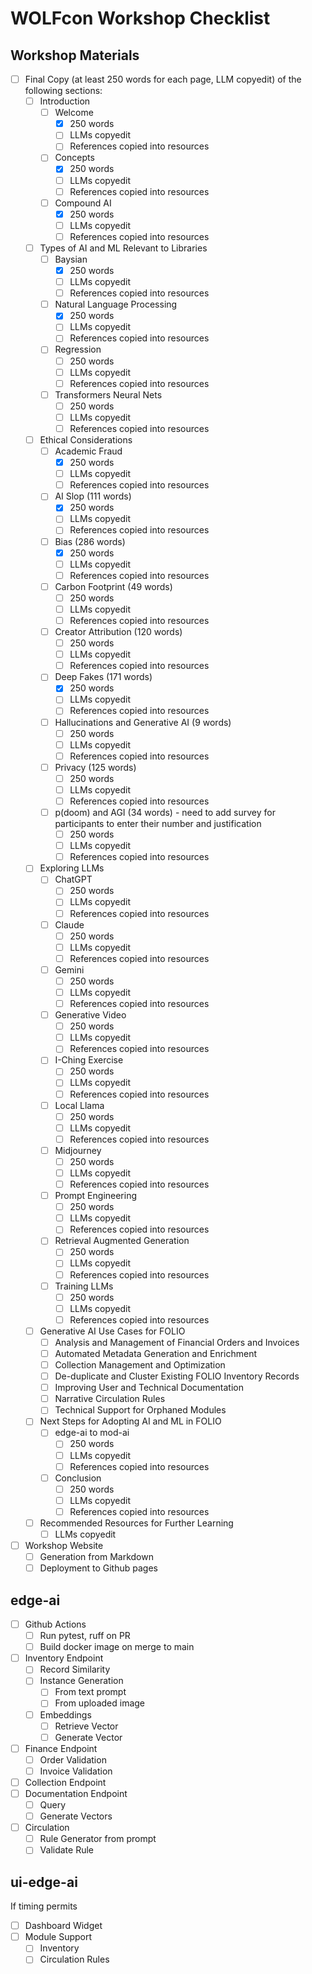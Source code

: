 # WOLFcon Workshop Checklist

## Workshop Materials
- [ ] Final Copy (at least 250 words for each page, LLM copyedit) of the following sections:
  - [ ] Introduction
    - [ ] Welcome
      - [x] 250 words
      - [ ] LLMs copyedit
      - [ ] References copied into resources
    - [ ] Concepts
      - [x] 250 words
      - [ ] LLMs copyedit
      - [ ] References copied into resources
    - [ ] Compound AI
      - [x] 250 words
      - [ ] LLMs copyedit
      - [ ] References copied into resources
  - [ ] Types of AI and ML Relevant to Libraries
    - [ ] Baysian
      - [x] 250 words
      - [ ] LLMs copyedit
      - [ ] References copied into resources
    - [ ] Natural Language Processing
      - [x] 250 words
      - [ ] LLMs copyedit
      - [ ] References copied into resources
    - [ ] Regression
      - [ ] 250 words
      - [ ] LLMs copyedit
      - [ ] References copied into resources
    - [ ] Transformers Neural Nets
      - [ ] 250 words
      - [ ] LLMs copyedit
      - [ ] References copied into resources
  - [ ] Ethical Considerations
    - [ ] Academic Fraud 
      - [x] 250 words
      - [ ] LLMs copyedit
      - [ ] References copied into resources
    - [ ] AI Slop (111 words)
      - [x] 250 words
      - [ ] LLMs copyedit
      - [ ] References copied into resources
    - [ ] Bias (286 words)
      - [x] 250 words
      - [ ] LLMs copyedit
      - [ ] References copied into resources
    - [ ] Carbon Footprint (49 words)
      - [ ] 250 words
      - [ ] LLMs copyedit
      - [ ] References copied into resources
    - [ ] Creator Attribution (120 words)
      - [ ] 250 words
      - [ ] LLMs copyedit
      - [ ] References copied into resources
    - [ ] Deep Fakes (171 words)
      - [x] 250 words
      - [ ] LLMs copyedit
      - [ ] References copied into resources
    - [ ] Hallucinations and Generative AI (9 words)
      - [ ] 250 words
      - [ ] LLMs copyedit
      - [ ] References copied into resources
    - [ ] Privacy (125 words)
      - [ ] 250 words
      - [ ] LLMs copyedit
      - [ ] References copied into resources
    - [ ] p(doom) and AGI (34 words) - need to add survey for participants to enter their number and justification
      - [ ] 250 words
      - [ ] LLMs copyedit
      - [ ] References copied into resources
  - [ ] Exploring LLMs
    - [ ] ChatGPT
      - [ ] 250 words
      - [ ] LLMs copyedit
      - [ ] References copied into resources
    - [ ] Claude
      - [ ] 250 words
      - [ ] LLMs copyedit
      - [ ] References copied into resources
    - [ ] Gemini
      - [ ] 250 words
      - [ ] LLMs copyedit
      - [ ] References copied into resources
    - [ ] Generative Video
      - [ ] 250 words
      - [ ] LLMs copyedit
      - [ ] References copied into resources
    - [ ] I-Ching Exercise
      - [ ] 250 words
      - [ ] LLMs copyedit
      - [ ] References copied into resources
    - [ ] Local Llama
      - [ ] 250 words
      - [ ] LLMs copyedit
      - [ ] References copied into resources
    - [ ] Midjourney
      - [ ] 250 words
      - [ ] LLMs copyedit
      - [ ] References copied into resources
    - [ ] Prompt Engineering
      - [ ] 250 words
      - [ ] LLMs copyedit
      - [ ] References copied into resources
    - [ ] Retrieval Augmented Generation
      - [ ] 250 words
      - [ ] LLMs copyedit
      - [ ] References copied into resources
    - [ ] Training LLMs
      - [ ] 250 words
      - [ ] LLMs copyedit
      - [ ] References copied into resources
  - [ ] Generative AI Use Cases for FOLIO
    - [ ] Analysis and Management of Financial Orders and Invoices
    - [ ] Automated Metadata Generation and Enrichment
    - [ ] Collection Management and Optimization
    - [ ] De-duplicate and Cluster Existing FOLIO Inventory Records
    - [ ] Improving User and Technical Documentation
    - [ ] Narrative Circulation Rules
    - [ ] Technical Support for Orphaned Modules
  - [ ] Next Steps for Adopting AI and ML in FOLIO
    - [ ] edge-ai to mod-ai
      - [ ] 250 words
      - [ ] LLMs copyedit
      - [ ] References copied into resources
    - [ ] Conclusion
      - [ ] 250 words
      - [ ] LLMs copyedit
      - [ ] References copied into resources
  - [ ] Recommended Resources for Further Learning
      - [ ] LLMs copyedit
- [ ] Workshop Website
  - [ ] Generation from Markdown
  - [ ] Deployment to Github pages
## edge-ai
- [ ] Github Actions
  - [ ] Run pytest, ruff on PR
  - [ ] Build docker image on merge to main
- [ ] Inventory Endpoint
  - [ ] Record Similarity
  - [ ] Instance Generation
    - [ ] From text prompt
    - [ ] From uploaded image
  - [ ] Embeddings
    - [ ] Retrieve Vector
    - [ ] Generate Vector
- [ ] Finance Endpoint
  - [ ] Order Validation
  - [ ] Invoice Validation
- [ ] Collection Endpoint
- [ ] Documentation Endpoint
  - [ ] Query
  - [ ] Generate Vectors
- [ ] Circulation
  - [ ] Rule Generator from prompt
  - [ ] Validate Rule

## ui-edge-ai
If timing permits

- [ ] Dashboard Widget
- [ ] Module Support
  - [ ] Inventory
  - [ ] Circulation Rules
